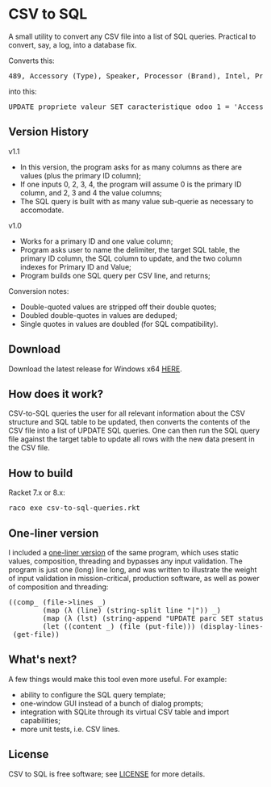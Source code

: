 # CSV to SQL

A small utility to convert any CSV file into a list of SQL queries. Practical to convert, say, a log, into a database fix.

Converts this:
<pre>
489, Accessory (Type), Speaker, Processor (Brand), Intel, Processor (Model), i5
</pre>
into this:
<pre>
UPDATE propriete_valeur SET caracteristique_odoo_1 = 'Accessory (Type)', valeur_odoo_1 = 'Speaker', caracteristique_odoo_2 = 'Processor (Brand)', valeur_odoo_2 = 'Intel', caracteristique_odoo_3 = 'Processor (Model)', valeur_odoo_3 = 'i5' WHERE propriete_valeur_num = 489;
</pre>

## Version History

v1.1
- In this version, the program asks for as many columns as there are values (plus the primary ID column);
- If one inputs 0, 2, 3, 4, the program will assume 0 is the primary ID column, and 2, 3 and 4 the value columns;
- The SQL query is built with as many value sub-querie as necessary to accomodate.

v1.0
- Works for a primary ID and one value column;
- Program asks user to name the delimiter, the target SQL table, the primary ID column, the SQL column to update, and the two column indexes for Primary ID and Value;
- Program builds one SQL query per CSV line, and returns;

Conversion notes:
- Double-quoted values are stripped off their double quotes;
- Doubled double-quotes in values are deduped;
- Single quotes in values are doubled (for SQL compatibility).

## Download

Download the latest release for Windows x64 [HERE](https://github.com/DexterLagan/csv-to-sql/releases).

## How does it work?

CSV-to-SQL queries the user for all relevant information about the CSV structure and SQL table to be updated, then converts the contents of the CSV file into a list of UPDATE SQL queries. One can then run the SQL query file against the target table to update all rows with the new data present in the CSV file.

## How to build

Racket 7.x or 8.x:
<pre>
raco exe csv-to-sql-queries.rkt
</pre>

## One-liner version

I included a [one-liner version](https://github.com/DexterLagan/csv-to-sql/blob/main/csv-to-sql-one-liner.rkt) of the same program, which uses static values, composition, threading and bypasses any input validation. The program is just one (long) line long, and was written to illustrate the weight of input validation in mission-critical, production software, as well as power of composition and threading:
<pre>
((comp_ (file->lines _)                                                                                                ; read file as lines
        (map (λ (line) (string-split line "|")) _)                                                                     ; split each line on |
        (map (λ (lst) (string-append "UPDATE parc SET status = '" (last lst) "' WHERE parc_id = " (first lst) ";")) _) ; build SQL query for each line
        (let ((content _) (file (put-file))) (display-lines-to-file content file #:exists 'replace)))                  ; save result in new file
 (get-file))                                                                                                           ; display file open dialog
</pre>

## What's next?

A few things would make this tool even more useful. For example:
- ability to configure the SQL query template;
- one-window GUI instead of a bunch of dialog prompts;
- integration with SQLite through its virtual CSV table and import capabilities;
- more unit tests, i.e. CSV lines.

## License

CSV to SQL is free software; see [LICENSE](https://github.com/DexterLagan/csv-to-sql/blob/main/LICENSE) for more details.
